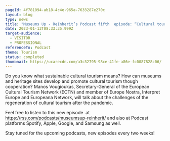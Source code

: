 ```yaml
---
pageId: 4f781094-ab18-4c4e-965a-7633287e270c
layout: blog
type: news
title: "Museums Up - ReInherit’s Podcast fifth  episode: “Cultural tourism”"
date: 2023-01-13T08:33:35.999Z
target-audience:
  - VISITOR
  - PROFESSIONAL
referenceTo: Podcast
theme: Tourism
status: completed
thumbnail: https://ucarecdn.com/a3c32795-98ce-41fe-a86e-fc0087828c06/
---
```

Do you know what sustainable cultural tourism means? How can museums and heritage sites develop and promote cultural tourism though cooperation? Manos Vougioukas, Secretary-General of the European Cultural Tourism Network (ECTN) and member of Europe Nostra, Interpret Europe and Europeana Network, will talk about the challenges of the regeneration of cultural tourism after the pandemic. 

Feel free to listen to this new episode  at <https://rss.com/podcasts/museumsup-reinherit/> and also at Podcast platforms Spotify, Apple, Google, and Samsung as well.

Stay tuned for the upcoming podcasts, new episodes every two weeks!